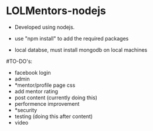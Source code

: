 # LOLMentors-nodejs
- Developed using nodejs.

- use "npm install" to add the required packages
- local databse, must install mongodb on local machines

#TO-DO's:
- facebook login
- admin
- *mentor/profile page css
- add mentor rating
- post content (currently doing this)
- performence improvement
- *security
- testing (doing this after content)
- video

